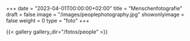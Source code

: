+++
date = "2023-04-01T00:00:00+02:00"
title = "Menschenfotografie"
draft = false
image = "/images/peoplephotography.jpg"
showonlyimage = false
weight = 0
type = "foto"
+++

{{< gallery gallery_dir="/fotos/people" >}}

